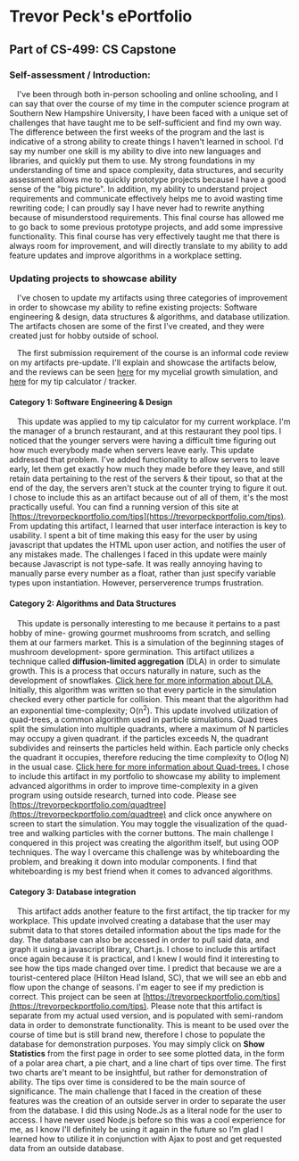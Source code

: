 # Trevor Peck's ePortfolio
## Part of CS-499: CS Capstone
### Self-assessment / Introduction:
&emsp;I've been through both in-person schooling and online schooling, and I can say that over the course of my time in the computer science program at Southern New Hampshire University, I have been faced with a unique set of challenges that have taught me to be self-sufficient and find my own way. The difference between the first weeks of the program and the last is indicative of a strong ability to create things I haven't learned in school. I'd say my number one skill is my ability to dive into new languages and libraries, and quickly put them to use. My strong foundations in my understanding of time and space complexity, data structures, and security assessment allows me to quickly prototype projects because I have a good sense of the "big picture". In addition, my ability to understand project requirements and communicate effectively helps me to avoid wasting time rewriting code; I can proudly say I have never had to rewrite anything because of misunderstood requirements. This final course has allowed me to go back to some previous prototype projects, and add some impressive functionality. This final course has very effectively taught me that there is always room for improvement, and will directly translate to my ability to add feature updates and improve algorithms in a workplace setting.

### Updating projects to showcase ability
&emsp;I've chosen to update my artifacts using three categories of improvement in order to showcase my ability to refine existing projects: Software engineering & design, data structures & algorithms, and database utilization. The artifacts chosen are some of the first I've created, and they were created just for hobby outside of school.

&emsp;The first submission requirement of the course is an informal code review on my artifacts pre-update. I'll explain and showcase the artifacts below, and the reviews can be seen [here](https://youtu.be/DHHSoQDXaq4/) for my mycelial growth simulation, and [here](https://youtu.be/THoCmG04SXI/) for my tip calculator / tracker.

#### Category 1: Software Engineering & Design
&emsp;This update was applied to my tip calculator for my current workplace. I'm the manager of a brunch restaurant, and at this restaurant they pool tips. I noticed that the younger servers were having a difficult time figuring out how much everybody made when servers leave early. This update addressed that problem. I've added functionality to allow servers to leave early, let them get exactly how much they made before they leave, and still retain data pertaining to the rest of the servers & their tipout, so that at the end of the day, the servers aren't stuck at the counter trying to figure it out. I chose to include this as an artifact because out of all of them, it's the most practically useful. You can find a running version of this site at [https://trevorpeckportfolio.com/tips](https://trevorpeckportfolio.com/tips). From updating this artifact, I learned that user interface interaction is key to usability. I spent a bit of time making this easy for the user by using javascript that updates the HTML upon user action, and notifies the user of any mistakes made. The challenges I faced in this update were mainly because Javascript is not type-safe. It was really annoying having to manually parse every number as a float, rather than just specify variable types upon instantiation. However, perserverence trumps frustration.

#### Category 2: Algorithms and Data Structures
&emsp;This update is personally interesting to me because it pertains to a past hobby of mine- growing gourmet mushrooms from scratch, and selling them at our farmers market. This is a simulation of the beginning stages of mushroom development- spore germination. This artifact utilizes a technique called **diffusion-limited aggregation** (DLA) in order to simulate growth. This is a process that occurs naturally in nature, such as the development of snowflakes. [Click here for more information about DLA.](https://en.wikipedia.org/wiki/Diffusion-limited_aggregation) Initially, this algorithm was written so that every particle in the simulation checked every other particle for collision. This meant that the algorithm had an exponential time-complexity; O(n<sup>2</sup>). This update involved utilization of quad-trees, a common algorithm used in particle simulations. Quad trees split the simulation into multiple quadrants, where a maximum of N particles may occupy a given quadrant. if the particles exceeds N, the quadrant subdivides and reinserts the particles held within. Each particle only checks the quadrant it occupies, therefore reducing the time complexity to O(log N) in the usual case. [Click here for more information about Quad-trees.](https://en.wikipedia.org/wiki/Quadtree) I chose to include this artifact in my portfolio to showcase my ability to implement advanced algorithms in order to improve time-complexity in a given program using outside research, turned into code. Please see [https://trevorpeckportfolio.com/quadtree](https://trevorpeckportfolio.com/quadtree) and click once anywhere on screen to start the simulation. You may toggle the visualization of the quad-tree and walking particles with the corner buttons. The main challenge I conquered in this project was creating the algorithm itself, but using OOP techniques. The way I overcame this challenge was by whiteboarding the problem, and breaking it down into modular components. I find that whiteboarding is my best friend when it comes to advanced algorithms.

#### Category 3: Database integration
&emsp;This artifact adds another feature to the first artifact, the tip tracker for my workplace. This update involved creating a database that the user may submit data to that stores detailed information about the tips made for the day. The database can also be accessed in order to pull said data, and graph it using a javascript library, Chart.js. I chose to include this artifact once again because it is practical, and I knew I would find it interesting to see how the tips made changed over time. I predict that because we are a tourist-centered place (Hilton Head Island, SC), that we will see an ebb and flow upon the change of seasons. I'm eager to see if my prediction is correct. This project can be seen at [https://trevorpeckportfolio.com/tips](https://trevorpeckportfolio.com/tips). Please note that this artifact is separate from my actual used version, and is populated with semi-random data in order to demonstrate functionality. This is meant to be used over the course of time but is still brand new, therefore I chose to populate the database for demonstration purposes. You may simply click on **Show Statistics** from the first page in order to see some plotted data, in the form of a polar area chart, a pie chart, and a line chart of tips over time. The first two charts are't meant to be insightful, but rather for demonstration of ability. The tips over time is considered to be the main source of significance. The main challenge that I faced in the creation of these features was the creation of an outside server in order to separate the user from the database. I did this using Node.Js as a literal node for the user to access. I have never used Node.js before so this was a cool experience for me, as I know I'll definitely be using it again in the future so I'm glad I learned how to utilize it in conjunction with Ajax to post and get requested data from an outside database.
